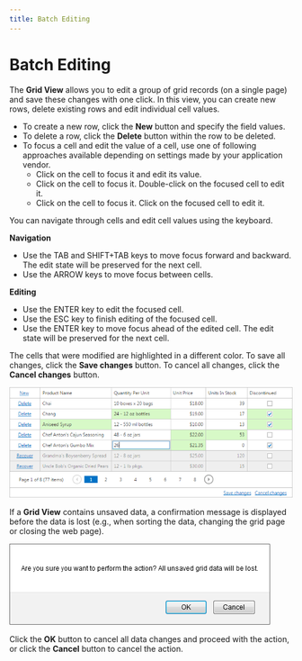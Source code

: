 ```yaml
---
title: Batch Editing
---
```

# Batch Editing
The **Grid View** allows you to edit a group of grid records (on a single page) and save these changes with one click. In this view, you can create new rows, delete existing rows and edit individual cell values.
* To create a new row, click the **New** button and specify the field values.
* To delete a row, click the **Delete** button within the row to be deleted.
* To focus a cell and edit the value of a cell, use one of following approaches available depending on settings made by your application vendor.
	* Click on the cell to focus it and edit its value.
	* Click on the cell to focus it. Double-click on the focused cell to edit it.
	* Click on the cell to focus it. Click on the focused cell to edit it.

You can navigate through cells and edit cell values using the keyboard.

**Navigation**
* Use the TAB and SHIFT+TAB keys to move focus forward and backward. The edit state will be preserved for the next cell.
* Use the ARROW keys to move focus between cells.

**Editing**
* Use the ENTER key to edit the focused cell.
* Use the ESC key to finish editing of the focused cell.
* Use the ENTER key to move focus ahead of the edited cell. The edit state will be preserved for the next cell.

The cells that were modified are highlighted in a different color. To save all changes, click the **Save changes** button. To cancel all changes, click the **Cancel changes** button.

![BatchEditMode](../../../images/Img22039.png)

If a **Grid View** contains unsaved data, a confirmation message is displayed before the data is lost (e.g., when sorting the data, changing the grid page or closing the web page).

![Grid_BatchMessage](../../../images/Img22760.png)

Click the **OK** button to cancel all data changes and proceed with the action, or click the **Cancel** button to cancel the action.